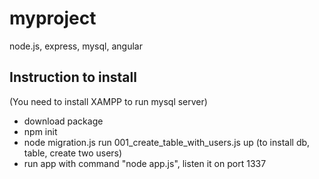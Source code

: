 # myproject
node.js, express, mysql, angular

Instruction to install
--------------------------------
(You need to install XAMPP to run mysql server)
- download package
- npm init
- node migration.js run 001_create_table_with_users.js up (to install db, table, create two users)
- run app with command "node app.js", listen it on port 1337
